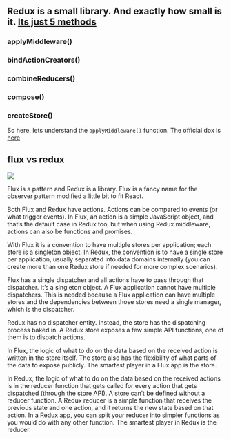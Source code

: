 ## Redux is a small library. And exactly how small is it. [Its just 5 methods](https://github.com/reduxjs/redux/tree/master/src)

### applyMiddleware()

### bindActionCreators()

### combineReducers()

### compose()

### createStore()

So here, lets understand the `applyMiddleware()` function. The official dox is [here](https://redux.js.org/api/applymiddleware)

## flux vs redux 
<img src="https://github.com/rohan-paul/Awesome-JavaScript-Interviews/raw/master/Redux/flux-diagram-white-background.jpeg">

Flux is a pattern and Redux is a library. Flux is a fancy name for the observer pattern modified a little bit to fit React.

Both Flux and Redux have actions. Actions can be compared to events (or what trigger events). In Flux, an action is a simple JavaScript object, and that’s the default case in Redux too, but when using Redux middleware, actions can also be functions and promises.

With Flux it is a convention to have multiple stores per application; each store is a singleton object. In Redux, the convention is to have a single store per application, usually separated into data domains internally (you can create more than one Redux store if needed for more complex scenarios).

Flux has a single dispatcher and all actions have to pass through that dispatcher. It’s a singleton object. A Flux application cannot have multiple dispatchers. This is needed because a Flux application can have multiple stores and the dependencies between those stores need a single manager, which is the dispatcher.

Redux has no dispatcher entity. Instead, the store has the dispatching process baked in. A Redux store exposes a few simple API functions, one of them is to dispatch actions.

In Flux, the logic of what to do on the data based on the received action is written in the store itself. The store also has the flexibility of what parts of the data to expose publicly. The smartest player in a Flux app is the store.

In Redux, the logic of what to do on the data based on the received actions is in the reducer function that gets called for every action that gets dispatched (through the store API). A store can’t be defined without a reducer function. A Redux reducer is a simple function that receives the previous state and one action, and it returns the new state based on that action. In a Redux app, you can split your reducer into simpler functions as you would do with any other function. The smartest player in Redux is the reducer.
## 